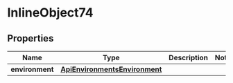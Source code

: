 

# InlineObject74

## Properties

Name | Type | Description | Notes
------------ | ------------- | ------------- | -------------
**environment** | [**ApiEnvironmentsEnvironment**](ApiEnvironmentsEnvironment.md) |  | 



